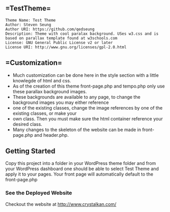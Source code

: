 ## =TestTheme=
    Theme Name: Test Theme
    Author: Steven Seung
    Author URI: https://github.com/qedseung
    Description: Theme with cool paralax background. USes w3.css and is based on parallax template found at w3schools.com
    License: GNU General Public License v2 or later
    License URI: http://www.gnu.org/licenses/gpl-2.0.html
    
## =Customization=
 * Much customization can be done here in the style section with a little knowlegde of html and css.
 * As of the creation of this theme front-page.php and tempo.php only use these parallax background images.
 * These backgrounds are available to any page, to change the background images you may either reference 
 * one of the existing classes, change the image references by one of the existing classes, or make your
 * own class. Then you must make sure the html container reference your desired class.
 * Many changes to the skeleton of the website can be made in front-page.php and header.php.
 
## Getting Started
Copy this project into a folder in your WordPress theme folder and from your WordPress dashboard one should be able to select Test Theme and apply it to your pages. Your front page will automatically default to the front-page.php

### See the Deployed Website
Checkout the website at http://www.crystalkan.com/
